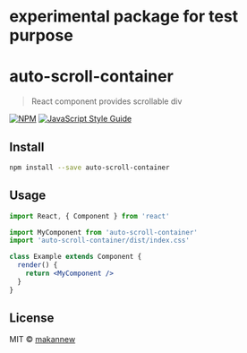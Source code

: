 # experimental package for test purpose

# auto-scroll-container

> React component provides scrollable div 

[![NPM](https://img.shields.io/npm/v/auto-scroll-container.svg)](https://www.npmjs.com/package/auto-scroll-container) [![JavaScript Style Guide](https://img.shields.io/badge/code_style-standard-brightgreen.svg)](https://standardjs.com)

## Install

```bash
npm install --save auto-scroll-container
```

## Usage

```jsx
import React, { Component } from 'react'

import MyComponent from 'auto-scroll-container'
import 'auto-scroll-container/dist/index.css'

class Example extends Component {
  render() {
    return <MyComponent />
  }
}
```

## License

MIT © [makannew](https://github.com/makannew)
